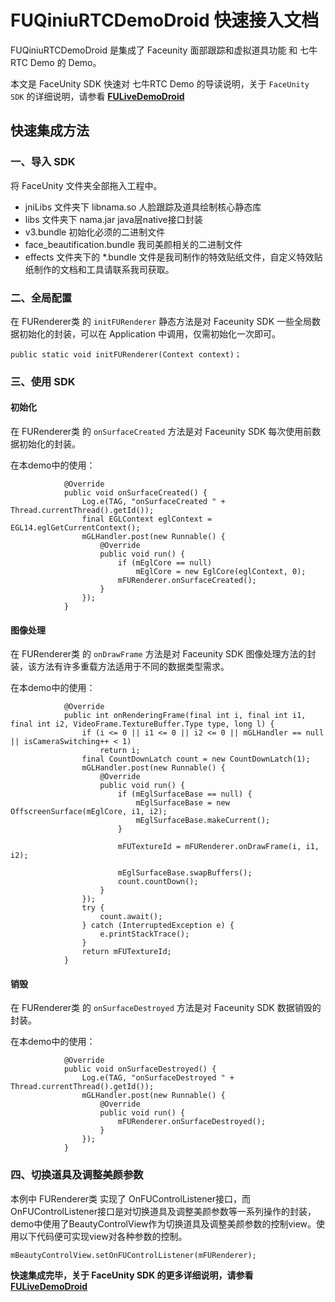 # FUQiniuRTCDemoDroid 快速接入文档

FUQiniuRTCDemoDroid 是集成了 Faceunity 面部跟踪和虚拟道具功能 和 七牛RTC Demo  的 Demo。

本文是 FaceUnity SDK 快速对 七牛RTC Demo 的导读说明，关于 `FaceUnity SDK` 的详细说明，请参看 **[FULiveDemoDroid](https://github.com/Faceunity/FULiveDemoDroid/tree/dev)**



## 快速集成方法

### 一、导入 SDK

将 FaceUnity 文件夹全部拖入工程中。  

- jniLibs 文件夹下 libnama.so 人脸跟踪及道具绘制核心静态库
- libs 文件夹下 nama.jar java层native接口封装
- v3.bundle 初始化必须的二进制文件
- face_beautification.bundle 我司美颜相关的二进制文件
- effects 文件夹下的 *.bundle 文件是我司制作的特效贴纸文件，自定义特效贴纸制作的文档和工具请联系我司获取。

### 二、全局配置

在 FURenderer类 的  `initFURenderer` 静态方法是对 Faceunity SDK 一些全局数据初始化的封装，可以在 Application 中调用，仅需初始化一次即可。

```
public static void initFURenderer(Context context)；
```

### 三、使用 SDK

#### 初始化

在 FURenderer类 的  `onSurfaceCreated` 方法是对 Faceunity SDK 每次使用前数据初始化的封装。

在本demo中的使用：

```
            @Override
            public void onSurfaceCreated() {
                Log.e(TAG, "onSurfaceCreated " + Thread.currentThread().getId());
                final EGLContext eglContext = EGL14.eglGetCurrentContext();
                mGLHandler.post(new Runnable() {
                    @Override
                    public void run() {
                        if (mEglCore == null)
                            mEglCore = new EglCore(eglContext, 0);
                        mFURenderer.onSurfaceCreated();
                    }
                });
            }
```

#### 图像处理

在 FURenderer类 的  `onDrawFrame` 方法是对 Faceunity SDK 图像处理方法的封装，该方法有许多重载方法适用于不同的数据类型需求。

在本demo中的使用：

```
            @Override
            public int onRenderingFrame(final int i, final int i1, final int i2, VideoFrame.TextureBuffer.Type type, long l) {
                if (i <= 0 || i1 <= 0 || i2 <= 0 || mGLHandler == null || isCameraSwitching++ < 1)
                    return i;
                final CountDownLatch count = new CountDownLatch(1);
                mGLHandler.post(new Runnable() {
                    @Override
                    public void run() {
                        if (mEglSurfaceBase == null) {
                            mEglSurfaceBase = new OffscreenSurface(mEglCore, i1, i2);
                            mEglSurfaceBase.makeCurrent();
                        }

                        mFUTextureId = mFURenderer.onDrawFrame(i, i1, i2);

                        mEglSurfaceBase.swapBuffers();
                        count.countDown();
                    }
                });
                try {
                    count.await();
                } catch (InterruptedException e) {
                    e.printStackTrace();
                }
                return mFUTextureId;
            }
```

#### 销毁

在 FURenderer类 的  `onSurfaceDestroyed` 方法是对 Faceunity SDK 数据销毁的封装。

在本demo中的使用：

```
            @Override
            public void onSurfaceDestroyed() {
                Log.e(TAG, "onSurfaceDestroyed " + Thread.currentThread().getId());
                mGLHandler.post(new Runnable() {
                    @Override
                    public void run() {
                        mFURenderer.onSurfaceDestroyed();
                    }
                });
            }
```

### 四、切换道具及调整美颜参数

本例中 FURenderer类 实现了 OnFUControlListener接口，而OnFUControlListener接口是对切换道具及调整美颜参数等一系列操作的封装，demo中使用了BeautyControlView作为切换道具及调整美颜参数的控制view。使用以下代码便可实现view对各种参数的控制。

```
mBeautyControlView.setOnFUControlListener(mFURenderer);
```

**快速集成完毕，关于 FaceUnity SDK 的更多详细说明，请参看 [FULiveDemoDroid](https://github.com/Faceunity/FULiveDemoDroid/tree/dev)**